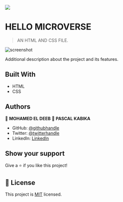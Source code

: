 ![](https://img.shields.io/badge/Microverse-blueviolet)

# HELLO MICROVERSE

> AN HTML AND CSS FILE.

![screenshot](./IMG1.png)

Additional description about the project and its features.

## Built With

- HTML
- CSS

## Authors

👤 **MOHAMED EL DEEB**
👤 **PASCAL KABIKA**

- GitHub: [@githubhandle](https://github.com/eng-mohamed-eldeeb)
- Twitter: [@twitterhandle](https://https://twitter.com/eldeeb_3o)
- LinkedIn: [LinkedIn](https://https://www.linkedin.com/in/mohamed-eldeeb-a69022206/)

## Show your support

Give a ⭐️ if you like this project!

## 📝 License

This project is [MIT](./MIT.md) licensed.
